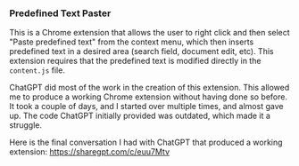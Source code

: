 ### Predefined Text Paster

This is a Chrome extension that allows the user to right click and then select "Paste predefined text" from the context menu, which then inserts predefined text in a desired area (search field, document edit, etc). This extension requires that the predefined text is modified directly in the `content.js` file.

ChatGPT did most of the work in the creation of this extension. This allowed me to produce a working Chrome extension without having done so before. It took a couple of days, and I started over multiple times, and almost gave up. The code ChatGPT initially provided was outdated, which made it a struggle.

Here is the final conversation I had with ChatGPT that produced a working extension:
https://sharegpt.com/c/euu7Mtv